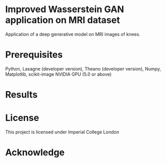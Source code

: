 # Improved Wasserstein GAN application on MRI dataset
Application of a deep generative model on MRI images of knees.
# Prerequisites
Python, Lasagne (developer version), Theano (developer version), Numpy, Matplotlib, scikit-image
NVIDIA GPU (5.0 or above)
# Results
# License
This project is licensed under Imperial College London
# Acknowledge

